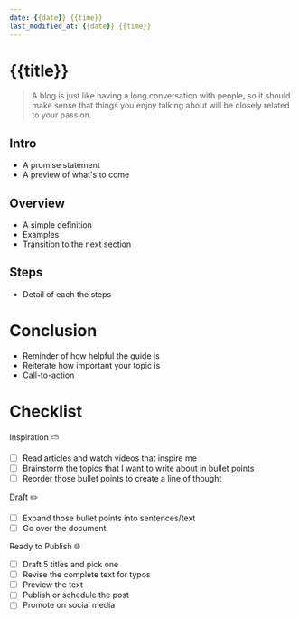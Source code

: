```yaml
---
date: {{date}} {{time}}
last_modified_at: {{date}} {{time}}
---
```


# {{title}}

> A blog is just like having a long conversation with people, so it should make sense that things you enjoy talking about will be closely related to your passion.

## Intro

- A promise statement
- A preview of what's to come

## Overview

- A simple definition
- Examples
- Transition to the next section

## Steps

- Detail of each the steps

# Conclusion

- Reminder of how helpful the guide is
- Reiterate how important your topic is
- Call-to-action

# Checklist

Inspiration ⛅

- [ ] Read articles and watch videos that inspire me
- [ ] Brainstorm the topics that I want to write about in bullet points
- [ ] Reorder those bullet points to create a line of thought

Draft ✏️

- [ ] Expand those bullet points into sentences/text
- [ ] Go over the document

Ready to Publish 🌐

- [ ] Draft 5 titles and pick one
- [ ] Revise the complete text for typos
- [ ] Preview the text
- [ ] Publish or schedule the post
- [ ] Promote on social media
